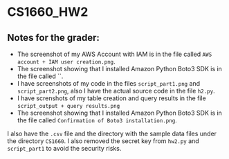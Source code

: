 # CS1660_HW2

## Notes for the grader:
- The screenshot of my AWS Account with IAM is in the file called `AWS account + IAM user creation.png`.
- The screenshot showing that I installed Amazon Python Boto3 SDK is in the file called ``.
- I have screenshots of my code in the files `script_part1.png` and `script_part2.png`, also I have the actual source code in the file `h2.py`.
- I have screnshots of my table creation and query results in the file `script_output + query results.png`
- The screenshot showing that I installed Amazon Python Boto3 SDK is in the file called `Confirmation of Boto3 installation.png`.

I also have the `.csv` file and the directory with the sample data files under the directory `CS1660`.
I also removed the secret key from `hw2.py` and `script_part1` to avoid the security risks. 
